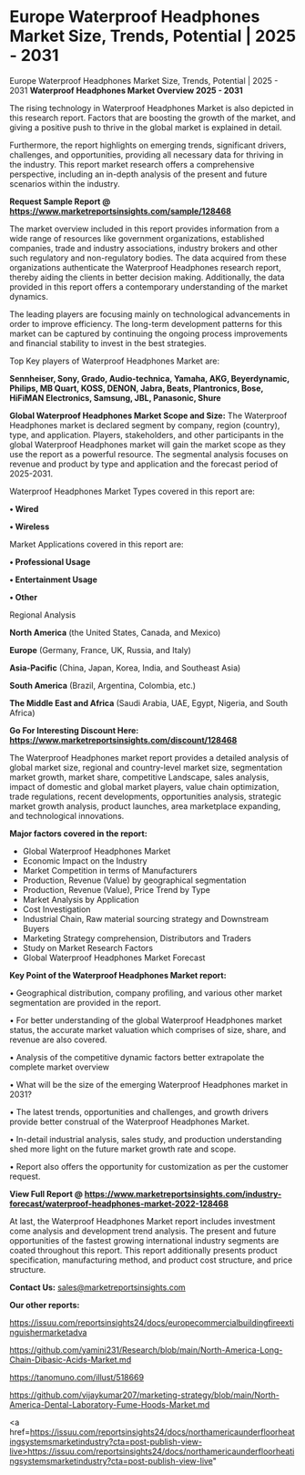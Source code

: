 # Europe Waterproof Headphones Market Size, Trends, Potential | 2025 - 2031
Europe Waterproof Headphones Market Size, Trends, Potential | 2025 - 2031
<Strong> Waterproof Headphones Market Overview 2025 - 2031</strong>

The rising technology in Waterproof Headphones Market is also depicted in this research report. Factors that are boosting the growth of the market, and giving a positive push to thrive in the global market is explained in detail.

Furthermore, the report highlights on emerging trends, significant drivers, challenges, and opportunities, providing all necessary data for thriving in the industry. This report market research offers a comprehensive perspective, including an in-depth analysis of the present and future scenarios within the industry.

<strong>Request Sample Report @ <a href=https://www.marketreportsinsights.com/sample/128468>https://www.marketreportsinsights.com/sample/128468</a></strong>

The market overview included in this report provides information from a wide range of resources like government organizations, established companies, trade and industry associations, industry brokers and other such regulatory and non-regulatory bodies. The data acquired from these organizations authenticate the Waterproof Headphones research report, thereby aiding the clients in better decision making. Additionally, the data provided in this report offers a contemporary understanding of the market dynamics.

The leading players are focusing mainly on technological advancements in order to improve efficiency. The long-term development patterns for this market can be captured by continuing the ongoing process improvements and financial stability to invest in the best strategies.

Top Key players of Waterproof Headphones Market are:

<strong>Sennheiser, Sony, Grado, Audio-technica, Yamaha, AKG, Beyerdynamic, Philips, MB Quart, KOSS, DENON, Jabra, Beats, Plantronics, Bose, HiFiMAN Electronics, Samsung, JBL, Panasonic, Shure</strong>

<strong><b>Global Waterproof Headphones Market Scope and Size:</b></strong>
The Waterproof Headphones market is declared segment by company, region (country), type, and application. Players, stakeholders, and other participants in the global Waterproof Headphones market will gain the market scope as they use the report as a powerful resource. The segmental analysis focuses on revenue and product by type and application and the forecast period of 2025-2031.

Waterproof Headphones Market Types covered in this report are:

<strong>• Wired

• Wireless</strong>

Market Applications covered in this report are:

<strong>• Professional Usage

• Entertainment Usage

• Other</strong> 

Regional Analysis

<strong>North America</strong> (the United States, Canada, and Mexico)

<strong>Europe</strong> (Germany, France, UK, Russia, and Italy)

<strong>Asia-Pacific</strong> (China, Japan, Korea, India, and Southeast Asia)

<strong>South America</strong> (Brazil, Argentina, Colombia, etc.)

<strong>The Middle East and Africa</strong> (Saudi Arabia, UAE, Egypt, Nigeria, and South Africa)

<strong>Go For Interesting Discount Here: <a href=https://www.marketreportsinsights.com/discount/128468>https://www.marketreportsinsights.com/discount/128468</a></strong>

The Waterproof Headphones market report provides a detailed analysis of global market size, regional and country-level market size, segmentation market growth, market share, competitive Landscape, sales analysis, impact of domestic and global market players, value chain optimization, trade regulations, recent developments, opportunities analysis, strategic market growth analysis, product launches, area marketplace expanding, and technological innovations.

<strong><b>Major factors covered in the report:</b></strong>
<ul>
  <li>Global Waterproof Headphones Market </li>
  <li>Economic Impact on the Industry</li>
  <li>Market Competition in terms of Manufacturers</li>
  <li>Production, Revenue (Value) by geographical segmentation</li>
  <li>Production, Revenue (Value), Price Trend by Type</li>
  <li>Market Analysis by Application</li>
  <li>Cost Investigation</li>
  <li>Industrial Chain, Raw material sourcing strategy and Downstream Buyers</li>
  <li>Marketing Strategy comprehension, Distributors and Traders</li>
  <li>Study on Market Research Factors</li>
  <li>Global Waterproof Headphones Market Forecast</li>
</ul>

<strong><b>Key Point of the Waterproof Headphones Market report:</b></strong>

• Geographical distribution, company profiling, and various other market segmentation are provided in the report.

• For better understanding of the global Waterproof Headphones market status, the accurate market valuation which comprises of size, share, and revenue are also covered.

• Analysis of the competitive dynamic factors better extrapolate the complete market overview

• What will be the size of the emerging Waterproof Headphones market in 2031?

• The latest trends, opportunities and challenges, and growth drivers provide better construal of the Waterproof Headphones Market.

• In-detail industrial analysis, sales study, and production understanding shed more light on the future market growth rate and scope.

• Report also offers the opportunity for customization as per the customer request.

<strong><b>View Full Report @ <a href=https://www.marketreportsinsights.com/industry-forecast/waterproof-headphones-market-2022-128468>https://www.marketreportsinsights.com/industry-forecast/waterproof-headphones-market-2022-128468</a></b></strong>


At last, the Waterproof Headphones Market report includes investment come analysis and development trend analysis. The present and future opportunities of the fastest growing international industry segments are coated throughout this report. This report additionally presents product specification, manufacturing method, and product cost structure, and price structure.

<strong>Contact Us:</strong>
sales@marketreportsinsights.com

<strong>Our other reports:</strong>

<a href=https://issuu.com/reportsinsights24/docs/europecommercialbuildingfireextinguishermarketadva>https://issuu.com/reportsinsights24/docs/europecommercialbuildingfireextinguishermarketadva</a>

<a href=https://github.com/yamini231/Research/blob/main/North-America-Long-Chain-Dibasic-Acids-Market.md>https://github.com/yamini231/Research/blob/main/North-America-Long-Chain-Dibasic-Acids-Market.md</a>

<a href=https://tanomuno.com/illust/518669>https://tanomuno.com/illust/518669</a>

<a href=https://github.com/vijaykumar207/marketing-strategy/blob/main/North-America-Dental-Laboratory-Fume-Hoods-Market.md>https://github.com/vijaykumar207/marketing-strategy/blob/main/North-America-Dental-Laboratory-Fume-Hoods-Market.md</a>

<a href=https://issuu.com/reportsinsights24/docs/northamericaunderfloorheatingsystemsmarketindustry?cta=post-publish-view-live>https://issuu.com/reportsinsights24/docs/northamericaunderfloorheatingsystemsmarketindustry?cta=post-publish-view-live</a>"
